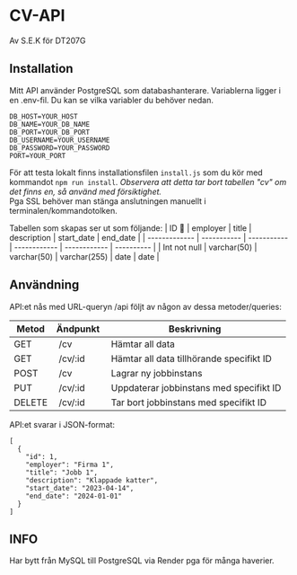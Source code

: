 # CV-API

Av S.E.K för DT207G

## Installation

Mitt API använder PostgreSQL som databashanterare. Variablerna ligger i en .env-fil. Du kan se vilka variabler du behöver nedan.

```
DB_HOST=YOUR_HOST
DB_NAME=YOUR_DB_NAME
DB_PORT=YOUR_DB_PORT
DB_USERNAME=YOUR_USERNAME
DB_PASSWORD=YOUR_PASSWORD
PORT=YOUR_PORT
```

För att testa lokalt finns installationsfilen `install.js` som du kör med kommandot `npm run install`.
_Observera att detta tar bort tabellen "cv" om det finns en, så använd med försiktighet._  
Pga SSL behöver man stänga anslutningen manuellt i terminalen/kommandotolken.

Tabellen som skapas ser ut som följande:
| ID :key: | employer | title | description | start_date | end_date |
| ------------- | ----------- | ----------- | ------------ | ------------ | ---------- |
| Int not null | varchar(50) | varchar(50) | varchar(255) | date | date |

## Användning

API:et nås med URL-queryn /api följt av någon av dessa metoder/queries:

| Metod  | Ändpunkt | Beskrivning                               |
| ------ | -------- | ----------------------------------------- |
| GET    |  /cv     |  Hämtar all data                          |
| GET    |  /cv/:id |  Hämtar all data tillhörande specifikt ID |
| POST   |  /cv     |  Lagrar ny jobbinstans                    |
| PUT    |  /cv/:id |  Uppdaterar jobbinstans med specifikt ID  |
| DELETE |  /cv/:id |  Tar bort jobbinstans med specifikt ID    |

API:et svarar i JSON-format:

```
[
  {
    "id": 1,
    "employer": "Firma 1",
    "title": "Jobb 1",
    "description": "Klappade katter",
    "start_date": "2023-04-14",
    "end_date": "2024-01-01"
  }
]
```

## INFO

Har bytt från MySQL till PostgreSQL via Render pga för många haverier.
